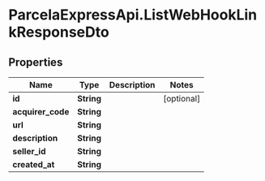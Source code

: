 # ParcelaExpressApi.ListWebHookLinkResponseDto

## Properties

Name | Type | Description | Notes
------------ | ------------- | ------------- | -------------
**id** | **String** |  | [optional] 
**acquirer_code** | **String** |  | 
**url** | **String** |  | 
**description** | **String** |  | 
**seller_id** | **String** |  | 
**created_at** | **String** |  | 



